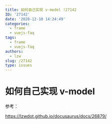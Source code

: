 ```yaml
---
title: 如何自己实现 v-model !27142
ID: '27142'
date: '2020-12-10 14:24:49'
categories:
  - frame
  - vuejs-faq
tags:
  - frame
  - vuejs-faq
authors:
  - lzw
slug: /27142
type: issues
---
```


# 如何自己实现 v-model

参考：

https://lzwdot.github.io/docusaurus/docs/26879/
 
 
 
 
 
 
 
 
 
 
 
 
 
 
 
 
 
 
 
 
 
 
 
 
 
